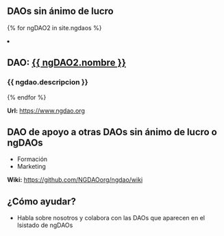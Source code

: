## DAOs sin ánimo de lucro

{% for ngDAO2 in site.ngdaos %}
  <li>
    <h2>DAO: <a href="{{ ngDAO2.web }}">{{ ngDAO2.nombre }}</a></h2>
    <h3>{{ ngdao.descripcion }}</h3>
  </li>
{% endfor %}

**Url:** https://www.ngdao.org

## DAO de apoyo a otras DAOs sin ánimo de lucro o ngDAOs
* Formación
* Marketing

**Wiki:** https://github.com/NGDAOorg/ngdao/wiki

## ¿Cómo ayudar?
* Habla sobre nosotros y colabora con las DAOs que aparecen en el lsistado de ngDAOs
